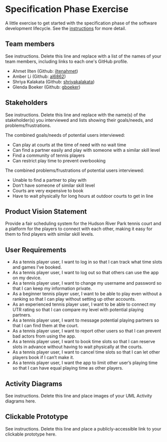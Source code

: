 # Specification Phase Exercise

A little exercise to get started with the specification phase of the software development lifecycle. See the [instructions](instructions.md) for more detail.

## Team members

See instructions. Delete this line and replace with a list of the names of your team members, including links to each one's GitHub profile.
- Ahmet Ilten (Github: [iltenahmet](https://github.com/iltenahmet))
- Amber Li (Github: [al6862](https://github.com/al6862))
- Shriya Kalakata (Github: [shriyakalakata](https://github.com/shriyakalakata))
- Glenda Boeker (Github: [gboeker](https://github.com/gboeker))

## Stakeholders

See instructions. Delete this line and replace with the name(s) of the stakeholder(s) you interviewed and lists showing their goals/needs, and problems/frustrations.

The combined goals/needs of potential users interviewed:
* Can play at courts at the time of need with no wait time
* Can find a partner easily and play with someone with a similar skill level
* Find a community of tennis players
* Can restrict play time to prevent overbooking

The combined problems/frustrations of potential users interviewed:
* Unable to find a partner to play with
* Don’t have someone of similar skill level
* Courts are very expensive to book
* Have to wait physically for long hours at outdoor courts to get in line


## Product Vision Statement

Provide a fair scheduling system for the Hudson River Park tennis court and a platform for the players to connect with each other, making it easy for them to find players with similar skill levels. 

## User Requirements

* As a tennis player user, I want to log in so that I can track what time slots and games I’ve booked.
* As a tennis player user, I want to log out so that others can use the app on my device.
* As a tennis player user, I want to change my username and password so that I can keep my information private.
* As a beginner tennis player user, I want to be able to play even without a ranking so that I can play without setting up other accounts.
* As an experienced tennis player user, I want to be able to connect my UTR rating so that I can compare my level with potential playing partners.
* As a tennis player user, I want to message potential playing partners so that I can find them at the court.
* As a tennis player user, I want to report other users so that I can prevent bad actors from using the app.
* As a tennis player user, I want to book time slots so that I can reserve slots in advance without having to wait physically at the courts.
* As a tennis player user, I want to cancel time slots so that I can let other players book if I can’t make it.
* As a tennis player user, I want the app to limit other user’s playing time so that I can have equal playing time as other players.


## Activity Diagrams

See instructions. Delete this line and place images of your UML Activity diagrams here.

## Clickable Prototype

See instructions. Delete this line and place a publicly-accessible link to your clickable prototype here.
